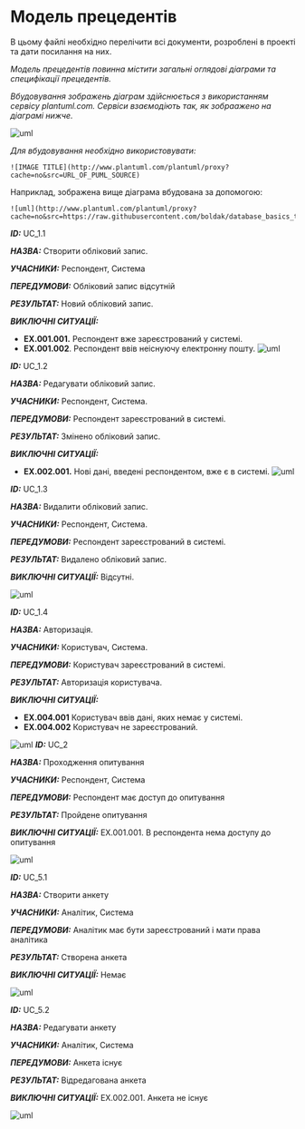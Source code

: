 # Модель прецедентів

В цьому файлі необхідно перелічити всі документи, розроблені в проекті та дати посилання на них.

*Модель прецедентів повинна містити загальні оглядові діаграми та специфікації прецедентів.*

*Вбудовування зображень діаграм здійснюється з використанням сервісу plantuml.com. Сервіси взаємодіють так, як зобраажено на діаграмі нижче.*

![uml](http://www.plantuml.com/plantuml/proxy?cache=no&src=https://raw.githubusercontent.com/boldak/database_basics_template/master/src/uml/example.puml)

*Для вбудовування необхідно використовувати:*
```
![IMAGE TITLE](http://www.plantuml.com/plantuml/proxy?cache=no&src=URL_OF_PUML_SOURCE)
```
Наприклад, зображена вище діаграма вбудована за допомогою:
```
![uml](http://www.plantuml.com/plantuml/proxy?cache=no&src=https://raw.githubusercontent.com/boldak/database_basics_template/master/src/uml/example.puml)
```
***ІD:*** UC_1.1

***НАЗВА:*** Створити обліковий запис.

***УЧАСНИКИ:*** Респондент, Система

***ПЕРЕДУМОВИ:*** Обліковий запис відсутній

***РЕЗУЛЬТАТ:*** Новий обліковий запис.

***ВИКЛЮЧНІ СИТУАЦІЇ:***

* **EX.001.001.** Респондент вже зареєстрований у системі.
* **EX.001.002**. Респондент ввів неіснуючу електронну пошту.
![uml](http://www.plantuml.com/plantuml/png/VLFLeHin4FnN5Hjc_0jpMWWpCrs-WcOxp8mTA6QwSmkp7MLMUan6BS-CzdRVIyxSJUxVkEuUuWzQciC86L8qqKAg-OSknDrM_8JNFBfCwFFqGPZZXUSK6KlwMf35eS47pMbUdpAdh9_qzU9jxY7-MXshMnZ2FtHRyPi9MPoa1JRJ8ZAwXlDraJ2cpcy3cKFVicDFBT3jjGBFIVDGs8hFyC5Pf-DL1D-Y-KzB-ebvgNwI41_ewvKOs1ZwqxNcz9naWHTh7KRwbFuEwfnTGskjq1gkqDThvSAw6sUkNASZHoej0ove6dAhDF01wwTLsuoypQGQTKlaz7QG898Yh3v311GANWZgbXUvS6f9UFJnkCsvERMrjZJh-ebmN-k7AJqYqzY1nstkvgtaWjozSkbo8aiE7jp3rrR13n9kKuQkANxyfXmul7xZnatsdMfiNX-tWbnoJ1t4hM2LmH5qADvCee54Ib66ZewPj_mvxfHTX5RfBonmeR-iZbE7GJj6ei05Z89Xb0rG3cdS6PFNyxu_qT6oH8UwC3oXdOd1NRzrsxdT5swUjmT2_WC0)

***ІD:*** UC_1.2

***НАЗВА:*** Редагувати обліковий запис.

***УЧАСНИКИ:*** Респондент, Система.

***ПЕРЕДУМОВИ:*** Респондент зареєстрований в системі.

***РЕЗУЛЬТАТ:*** Змінено обліковий запис.

***ВИКЛЮЧНІ СИТУАЦІЇ:***
* **EX.002.001.** Нові дані, введені респондентом, вже є в системі.
![uml](http://www.plantuml.com/plantuml/png/ZP75LMrH44Jd9ufUxuy_DiET571tjyi8bp7kJWJFtLAepeXgtE6wx2vPfsRUwvtp5YOdt19k4TLrv9535X54aTMD9VVmtvNX2W7TG890Ya-7GYOWVCuIpoEbc-8p0Gu64DPDX1vvnzz1fFMOQ8uV4qWAucJofkKhf-sTFP6D8eF0qgCLPSn4jv3JDMHC7IUy7zCl8Npz89ipvesm7flqrutAtkQaoOy9o_zO_GH1UgrHE6mi5PxJVjtnveaEwR6kwOwfXaXRN8jvB1RG7ihTrBGtA7EZmoEU_6jggkLM9hYaTmnf9AnynvGqjXGK5PNmB2vmPSzf621iYT-aANTSqUaPvse6fmPisUKU)

***ІD:*** UC_1.3

***НАЗВА:*** Видалити обліковий запис.

***УЧАСНИКИ:*** Респондент, Система.

***ПЕРЕДУМОВИ:*** Респондент зареєстрований в системі.

***РЕЗУЛЬТАТ:*** Видалено обліковий запис.

***ВИКЛЮЧНІ СИТУАЦІЇ:***
Відсутні.

![uml](http://www.plantuml.com/plantuml/png/ZL6rMGPH4CotYlqkfW6SKj08jmYN3DS8hU3ShONPZXZSuO-UZRtPeSMbaOMbvUafMSKTOjj2YmOr8iIeRNjLdjwb1zVmR1iP0GLtvqgCfzpNXBSeR4STd28ZqKD97B4gVFDHsYKAxWA-vegKWFPHoEcbv_tZZk0O5RpLPnz4JmwsYyOsKNsHPYucEz8lsWr2D2hlyhP3Wry-rOFJ9qhq6DJsbOY0IanNFWfnMtSfNyj7dvR7Y143ActoCdcD80Y-fkhjiAdRBvfFVVrOoDlFcOLYVpRQAy9vpSw934tCZ3yELHy0)

***ІD:*** UC_1.4

***НАЗВА:*** Авторизація.

***УЧАСНИКИ:*** Користувач, Система.

***ПЕРЕДУМОВИ:*** Користувач зареєстрований в системі.

***РЕЗУЛЬТАТ:*** Авторизація користувача.

***ВИКЛЮЧНІ СИТУАЦІЇ:***
* **EX.004.001** Користувач ввів дані, яких немає у системі.
* **EX.004.002** Користувач не зареєстрований.

![uml](http://www.plantuml.com/plantuml/png/ZL53UdLH49oVLJoCVoQJsDb2R5itezYshGKyMrketb6gOoSNXzM5h_E7h8P1QxYdsupY64cPH5YcP5fcu8LR5aRDtRt9n1ctqtg9A5UxDYJWjY7AAOaKeZ9ZS-06Njb7H76EB19UtPCXW3ZSeoGvW5jvaU2X6q6P8P7CgYpYPD1RXUizIsT9fcBpiYy7MPyO_A6r2tBvYV8YG0e_mf-Rl508jrxAJig64aPLc4THuX8yLWEhDlWr2ildianldzLY6-neQxTipjBI0ZwPDfmYYI1Y25CsMTrhAod__VTlElz_lr_k_l-cwgP6ly-7aCpSgxwB2tUMCUn9Nxyn-IszpTeusoq0)
***ІD:*** UC_2

***НАЗВА:*** Проходження опитування

***УЧАСНИКИ:*** Респондент, Система

***ПЕРЕДУМОВИ:*** Респондент має доступ до опитування

***РЕЗУЛЬТАТ:*** Пройдене опитування

***ВИКЛЮЧНІ СИТУАЦІЇ:***
EX.001.001. В респондента нема доступу до опитування

![uml](http://www.plantuml.com/plantuml/png/ZL6rGGL148sn7av2FCIz1oBSNIFS8bmJl8BlRYsywOYtW-nTnkhe6-lTt1hVsDfUNgghDjlXsiK7KdA42iee8OaKIdAygpfTwc7PTWVlj3_aFQD74bavbWi76KGTWq6aB0g8eaISwmO79T99UQ9SfTGM7HHD6DuaqWfMHh73nbXPtPfsDkPdvxOSVsPcdClgEYUw7RpG8KsyBE8eXtL3mwCjBQrDl5O-lJAbcE4gJDXm3MLKb3n1_BU0ZjycVL9p9CT8eOZeRX396GYgJ2TYfYPvGW9HUN0G9vdK_YebJu5IBVNVQQokqTtiNfQrlVm5)

***ІD:*** UC_5.1

***НАЗВА:*** Створити анкету

***УЧАСНИКИ:*** Аналітик, Система

***ПЕРЕДУМОВИ:*** Аналітик має бути зареєстрований і мати права аналітика

***РЕЗУЛЬТАТ:*** Створена анкета

***ВИКЛЮЧНІ СИТУАЦІЇ:***
Немає

![uml](http://www.plantuml.com/plantuml/png/ZLB5LSLG4DsdYjS6JXsuhd1RuR36RODs44zEj8Kx7J4ptprkLyyRQ_ReUFNm-6Hdsx8CRsTuH0uRARtJ3M8aP_fPDWKstyODlc0BXgwHyDEhGSBK0YKIkZNpAfGW4CZYH5tyJ-3y9K06-wnTx9dUuJFpYarTbLDWGLVy8rV99XoHWSy17rWbDfhNDx2RVhPydnZLPtI3F_xfef1C0ckpeDi1bUHRkyC7RBZ2qrWXtTPS2lx092vtYwHMiqrzGFH-uWQ-1YwGyUcnqFq0VTWjhWRMPdJFWTfxLQtb8D2byM3tAemQfBtz6iYQtTpTuDdx1m00)

***ІD:*** UC_5.2

***НАЗВА:*** Редагувати анкету

***УЧАСНИКИ:*** Аналітик, Система

***ПЕРЕДУМОВИ:*** Анкета існує

***РЕЗУЛЬТАТ:*** Відредагована анкета

***ВИКЛЮЧНІ СИТУАЦІЇ:***
EX.002.001. Анкета не існує

![uml](http://www.plantuml.com/plantuml/png/dLErUOCn5EmzXQ4ETc6U8SpGXAaAHtsOEHEOcLOuRPIJvEWpaup_EtZqQN3_O77lu71pm-5myXpZ1cdua9HFyX8n98uPDaSJxLEt4v_mAOwyG8B_7fn8K9f15WafdDFAY96meipsvCn_5PsHC5Bm7UURtSadXAWyPzA0jjF4Z3mdG2DQMZgYJeHOu3LTOavTRyW9dytdK_6UMltKxk07OOGe3ag1WA7cfP6YGbjEdlmipzG4b4wN5f6YN7E8rjr1iVyTetvMS6vwo2kmnzAsjWzMdHkhQmTEpzhQ8ez5UfVwdVX01X4azUmp1T3OH6jxUoS_7QqslhgreWsRxXu9P1YWY1CGI9XPv9LUp_BojbEsxTg5-KbN6mYQmGNuDoJF_ssHoTKj2irhtvFj7KDo379Il5f_)
